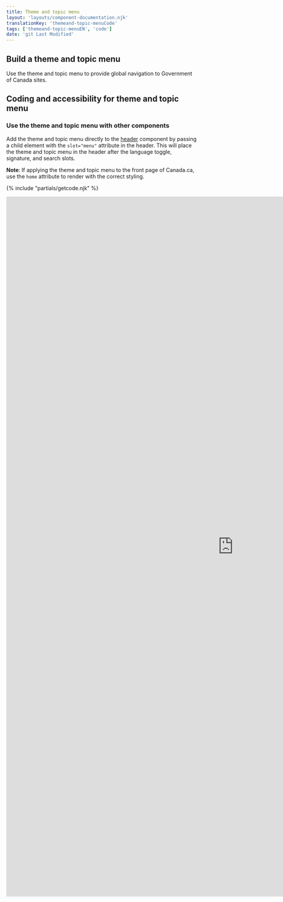 ```yaml
---
title: Theme and topic menu
layout: 'layouts/component-documentation.njk'
translationKey: 'themeand-topic-menuCode'
tags: ['themeand-topic-menuEN', 'code']
date: 'git Last Modified'
---
```


## Build a theme and topic menu

Use the theme and topic menu to provide global navigation to Government of Canada sites.

## Coding and accessibility for theme and topic menu

### Use the theme and topic menu with other components

Add the theme and topic menu directly to the <a href="{{ links.header }}">header</a> component by passing a child element with the `slot="menu"` attribute in the header. This will place the theme and topic menu in the header after the language toggle, signature, and search slots.

**Note**: If applying the theme and topic menu to the front page of Canada.ca, use the `home` attribute to render with the correct styling.

{% include "partials/getcode.njk" %}

<iframe
  title="Overview of gcds-topic-menu properties and events."
  src="https://cds-snc.github.io/gcds-components/iframe.html?viewMode=docs&demo=true&singleStory=true&id=components-theme-and-topic-menu--events-properties"
  width="1200"
  height="1850"
  style="display: block; margin: 0 auto;"
  frameBorder="0"
  allow="clipboard-write"
></iframe>

